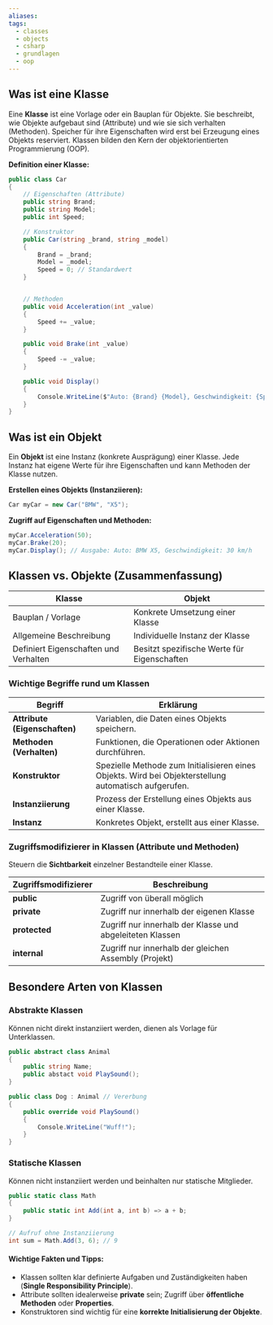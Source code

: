 ```yaml
---
aliases: 
tags:
  - classes
  - objects
  - csharp
  - grundlagen
  - oop
---
```


## Was ist eine Klasse

Eine **Klasse** ist eine Vorlage oder ein Bauplan für Objekte. Sie beschreibt, wie Objekte aufgebaut sind (Attribute) und wie sie sich verhalten (Methoden). Speicher für ihre Eigenschaften wird erst bei Erzeugung eines Objekts reserviert. Klassen bilden den Kern der objektorientierten Programmierung (OOP).

**Definition einer Klasse:**

```csharp
public class Car
{
	// Eigenschaften (Attribute)
	public string Brand;
	public string Model;
	public int Speed;

	// Konstruktor
	public Car(string _brand, string _model)
	{
		Brand = _brand;
		Model = _model;
		Speed = 0; // Standardwert
	}


	// Methoden
	public void Acceleration(int _value)
	{
		Speed += _value;
	}

	public void Brake(int _value)
	{
		Speed -= _value;
	}

	public void Display()
	{
		Console.WriteLine($"Auto: {Brand} {Model}, Geschwindigkeit: {Speed} km/h");
	}
}
```



## Was ist ein Objekt

Ein **Objekt** ist eine Instanz (konkrete Ausprägung) einer Klasse. Jede Instanz hat eigene Werte für ihre Eigenschaften und kann Methoden der Klasse nutzen.

**Erstellen eines Objekts (Instanziieren):**

```csharp
Car myCar = new Car("BMW", "X5");
```

**Zugriff auf Eigenschaften und Methoden:**

```csharp
myCar.Acceleration(50);
myCar.Brake(20);
myCar.Display(); // Ausgabe: Auto: BMW X5, Geschwindigkeit: 30 km/h
```



## Klassen vs. Objekte (Zusammenfassung)


| Klasse                                | Objekt                                      |
| ------------------------------------- | ------------------------------------------- |
| Bauplan / Vorlage                     | Konkrete Umsetzung einer Klasse             |
| Allgemeine Beschreibung               | Individuelle Instanz der Klasse             |
| Definiert Eigenschaften und Verhalten | Besitzt spezifische Werte für Eigenschaften |


### Wichtige Begriffe rund um Klassen


| Begriff                       | Erklärung                                                                                             |
| ----------------------------- | ----------------------------------------------------------------------------------------------------- |
| **Attribute (Eigenschaften)** | Variablen, die Daten eines Objekts speichern.                                                         |
| **Methoden (Verhalten)**      | Funktionen, die Operationen oder Aktionen durchführen.                                                |
| **Konstruktor**               | Spezielle Methode zum Initialisieren eines Objekts. Wird bei Objekterstellung automatisch aufgerufen. |
| **Instanziierung**            | Prozess der Erstellung eines Objekts aus einer Klasse.                                                |
| **Instanz**                   | Konkretes Objekt, erstellt aus einer Klasse.                                                          |


### Zugriffsmodifizierer in Klassen (Attribute und Methoden)

Steuern die **Sichtbarkeit** einzelner Bestandteile einer Klasse.

| Zugriffsmodifizierer | Beschreibung                                              |
| -------------------- | --------------------------------------------------------- |
| **public**           | Zugriff von überall möglich                               |
| **private**          | Zugriff nur innerhalb der eigenen Klasse                  |
| **protected**        | Zugriff nur innerhalb der Klasse und abgeleiteten Klassen |
| **internal**         | Zugriff nur innerhalb der gleichen Assembly (Projekt)     |



## Besondere Arten von Klassen

### Abstrakte Klassen

Können nicht direkt instanziiert werden, dienen als Vorlage für Unterklassen.

```csharp
public abstract class Animal
{
	public string Name;
	public abstact void PlaySound();
}

public class Dog : Animal // Vererbung
{
	public override void PlaySound()
	{
		Console.WriteLine("Wuff!");
	}
} 
```


### Statische Klassen

Können nicht instanziiert werden und beinhalten nur statische Mitglieder.

```csharp
public static class Math
{
	public static int Add(int a, int b) => a + b;
}

// Aufruf ohne Instanziierung
int sum = Math.Add(3, 6); // 9
```



#### Wichtige Fakten und Tipps:

- Klassen sollten klar definierte Aufgaben und Zuständigkeiten haben (**Single Responsibility Principle**).
- Attribute sollten idealerweise **private** sein; Zugriff über **öffentliche Methoden** oder **Properties**.
- Konstruktoren sind wichtig für eine **korrekte Initialisierung der Objekte**.